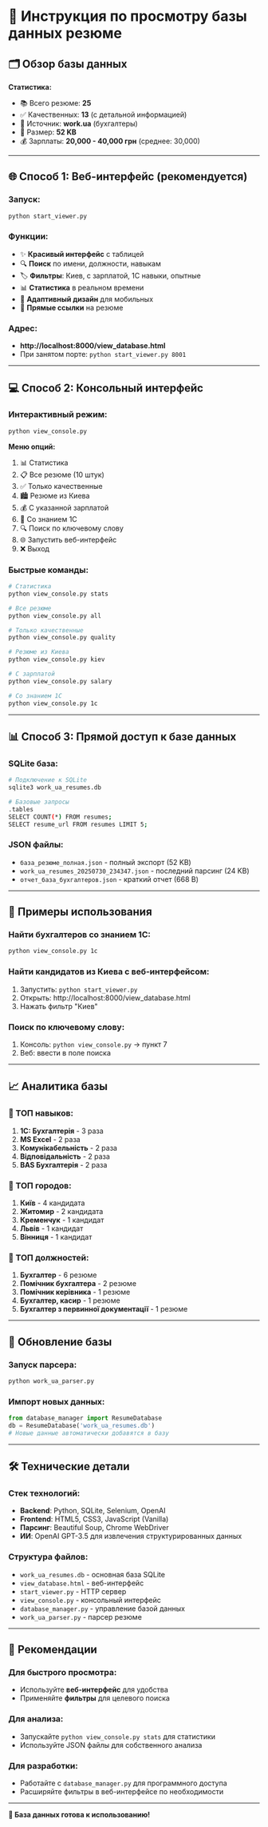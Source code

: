 # 📂 Инструкция по просмотру базы данных резюме

## 🗂️ Обзор базы данных

**Статистика:**
- 📚 Всего резюме: **25**
- ✅ Качественных: **13** (с детальной информацией)
- 🎯 Источник: **work.ua** (бухгалтеры)
- 💾 Размер: **52 KB**
- 💰 Зарплаты: **20,000 - 40,000 грн** (среднее: 30,000)

---

## 🌐 Способ 1: Веб-интерфейс (рекомендуется)

### Запуск:
```bash
python start_viewer.py
```

### Функции:
- ✨ **Красивый интерфейс** с таблицей
- 🔍 **Поиск** по имени, должности, навыкам
- 🏷️ **Фильтры**: Киев, с зарплатой, 1С навыки, опытные
- 📊 **Статистика** в реальном времени
- 📱 **Адаптивный дизайн** для мобильных
- 🔗 **Прямые ссылки** на резюме

### Адрес:
- **http://localhost:8000/view_database.html**
- При занятом порте: `python start_viewer.py 8001`

---

## 💻 Способ 2: Консольный интерфейс

### Интерактивный режим:
```bash
python view_console.py
```

**Меню опций:**
1. 📊 Статистика
2. 📋 Все резюме (10 штук)
3. ✅ Только качественные
4. 🏙️ Резюме из Киева  
5. 💰 С указанной зарплатой
6. 🔧 Со знанием 1С
7. 🔍 Поиск по ключевому слову
8. 🌐 Запустить веб-интерфейс
9. ❌ Выход

### Быстрые команды:
```bash
# Статистика
python view_console.py stats

# Все резюме
python view_console.py all

# Только качественные
python view_console.py quality

# Резюме из Киева
python view_console.py kiev

# С зарплатой
python view_console.py salary

# Со знанием 1С
python view_console.py 1c
```

---

## 📊 Способ 3: Прямой доступ к базе данных

### SQLite база:
```bash
# Подключение к SQLite
sqlite3 work_ua_resumes.db

# Базовые запросы
.tables
SELECT COUNT(*) FROM resumes;
SELECT resume_url FROM resumes LIMIT 5;
```

### JSON файлы:
- `база_резюме_полная.json` - полный экспорт (52 KB)
- `work_ua_resumes_20250730_234347.json` - последний парсинг (24 KB)
- `отчет_база_бухгалтеров.json` - краткий отчет (668 B)

---

## 🎯 Примеры использования

### Найти бухгалтеров со знанием 1С:
```bash
python view_console.py 1c
```

### Найти кандидатов из Киева с веб-интерфейсом:
1. Запустить: `python start_viewer.py`
2. Открыть: http://localhost:8000/view_database.html
3. Нажать фильтр "Киев"

### Поиск по ключевому слову:
1. Консоль: `python view_console.py` → пункт 7
2. Веб: ввести в поле поиска

---

## 📈 Аналитика базы

### 🔧 ТОП навыков:
1. **1С: Бухгалтерія** - 3 раза
2. **MS Excel** - 2 раза  
3. **Комунікабельність** - 2 раза
4. **Відповідальність** - 2 раза
5. **BAS Бухгалтерія** - 2 раза

### 📍 ТОП городов:
1. **Київ** - 4 кандидата
2. **Житомир** - 2 кандидата
3. **Кременчук** - 1 кандидат
4. **Львів** - 1 кандидат
5. **Вінниця** - 1 кандидат

### 💼 ТОП должностей:
1. **Бухгалтер** - 6 резюме
2. **Помічник бухгалтера** - 2 резюме
3. **Помічник керівника** - 1 резюме
4. **Бухгалтер, касир** - 1 резюме
5. **Бухгалтер з первинної документації** - 1 резюме

---

## 🔄 Обновление базы

### Запуск парсера:
```bash
python work_ua_parser.py
```

### Импорт новых данных:
```python
from database_manager import ResumeDatabase
db = ResumeDatabase('work_ua_resumes.db')
# Новые данные автоматически добавятся в базу
```

---

## 🛠️ Технические детали

### Стек технологий:
- **Backend**: Python, SQLite, Selenium, OpenAI
- **Frontend**: HTML5, CSS3, JavaScript (Vanilla)
- **Парсинг**: Beautiful Soup, Chrome WebDriver
- **ИИ**: OpenAI GPT-3.5 для извлечения структурированных данных

### Структура файлов:
- `work_ua_resumes.db` - основная база SQLite
- `view_database.html` - веб-интерфейс
- `start_viewer.py` - HTTP сервер
- `view_console.py` - консольный интерфейс  
- `database_manager.py` - управление базой данных
- `work_ua_parser.py` - парсер резюме

---

## 🚀 Рекомендации

### Для быстрого просмотра:
- Используйте **веб-интерфейс** для удобства
- Применяйте **фильтры** для целевого поиска

### Для анализа:
- Запускайте `python view_console.py stats` для статистики
- Используйте JSON файлы для собственного анализа

### Для разработки:
- Работайте с `database_manager.py` для программного доступа
- Расширяйте фильтры в веб-интерфейсе по необходимости

---

**🎉 База данных готова к использованию!** 